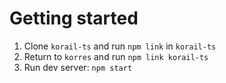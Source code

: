 # Getting started

1. Clone `korail-ts` and run `npm link` in `korail-ts`
2. Return to `korres` and run `npm link korail-ts`
3. Run dev server: `npm start`
